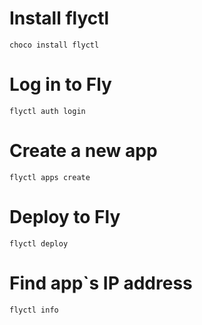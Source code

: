 # Install flyctl

`choco install flyctl`

# Log in to Fly

`flyctl auth login`

# Create a new app

`flyctl apps create`

# Deploy to Fly

`flyctl deploy`

# Find app`s IP address

`flyctl info`